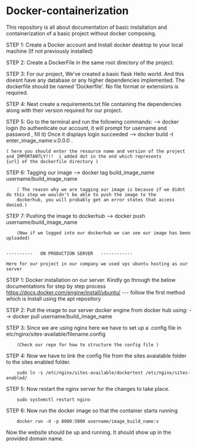 # Docker-containerization
This repository is all about documentation of basic installation and containerization of a basic project without docker composing.

STEP 1: 
        Create a Docker account and Install docker desktop to your local machine (If not previously installed)

STEP 2:
        Create a DockerFile in the same root directory of the project.

STEP 3: 
        For our project, We've created a basic flask Hello world. And this doesnt have any database or any higher dependencies implemented.
        The dockerfile should be named 'Dockerfile'. No file format or extensions is required.

STEP 4:
        Next create a requirements.txt file containing the dependencies along with their version required for our project.

STEP 5:
        Go to the terminal and run the following commands:
          --> docker login (to authenticate our account, it will prompt for username and password , fill it)
          Once it displays login succeeded
          --> docker build -t enter_image_name:v.0.0.0 .     
          
    ( here you should enter the resource name and version of the project and IMPORTANTLY!!!  i added dot in the end which represents            {url} of the dockerfile directory )

STEP 6:
        Tagging our image
        --> docker tag build_image_name username/build_image_name

        ( The reason why we are tagging our image is because if we didnt do this step we wouldn't be able to push the image to the 
        dockerhub, you will probably get an error states that access denied.) 

STEP 7:
        Pushing the image to dockerhub
        --> docker push username/build_image_name
        
        (Now if we logged into our dockerhub we can see our image has been uploaded)


    ----------   ON PRODUCTION SERVER   ------------ 

    Here for our project in our company we used vps ubuntu hosting as our server 

STEP 1:
        Docker installation on our server. Kindly go through the below documentations for step by step process
    https://docs.docker.com/engine/install/ubuntu/ --- follow the first method which is Install using the apt repository

STEP 2:
       Pull the image to our server docker engine from docker hub using:
       --> docker pull username/build_image_name

STEP 3:
        Since we are using nginx here we have to set up a .config file in etc/nginx/sites-available/filename.config
        
        (Check our repo for how to structure the config file )
STEP 4:
        Now we have to link the config file from the sites avaialable folder to the sites enabled folder.

        sudo ln -s /etc/nginx/sites-available/dockertest /etc/nginx/sites-enabled/

STEP 5:
        Now restart the nginx server for the changes to take place.

        sudo systemctl restart nginx

STEP 6:
        Now run the docker image so that the container starts running

        docker run -d -p 8080:5000 username/image_build_name:v

Now the website should be up and running. It should show up in the provided domain name.

        

